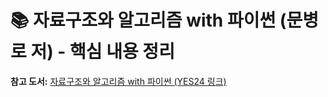 # 📚 자료구조와 알고리즘 with 파이썬 (문병로 저) - 핵심 내용 정리

**참고 도서:** [자료구조와 알고리즘 with 파이썬 (YES24 링크)](https://www.yes24.com/product/goods/123451810)
